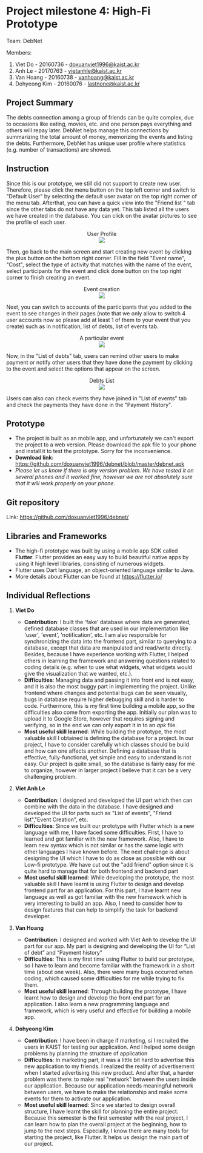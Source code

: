 # Project milestone 4: High-Fi Prototype
Team: DebNet

Members:
1. Viet Do - 20160736 - doxuanviet1996@kaist.ac.kr
2. Anh Le - 20170763 - vietanhle@kaist.ac.kr
3. Van Hoang - 20160738 - vanhoang@kaist.ac.kr
4. Dohyeong Kim - 20160076 - lastnone@kaist.ac.kr

## Project Summary

The debts connection among a group of friends can be quite complex, due to occasions like eating, movies, etc. and one person pays everything and others will repay later. DebNet helps manage this connections by summarizing the total amount of money, memorizing the events and listing the debts. Furthermore, DebNet has unique user profile where statistics (e.g. number of transactions) are showed.
## Instruction
Since this is our prototype, we still did not support to create new user. Therefore, please click the menu button on the top left corner and switch to "Default User" by selecting the default user avatar on the top right corner of the menu tab. 
Afterthat, you can have a quick view into the "Friend list " tab since the other tabs do not have any data yet. This tab listed all the users we have created in the database. You can click on the avatar pictures to see the profile of each user. 

<center> User Profile </center>

<center> <img/ src = "images/profile.jpg"> </center>

Then, go back to the main screen and start creating new event by clicking the plus button on the bottom right corner. Fill in the field "Event name", "Cost", select the type of activity that matches with the name of the event, select participants for the event and click done button on the top right corner to finish creating an event.

<center> Event creation </center>

<center> <img/ src = "images/create_event.jpg"> </center>

Next, you can switch to accounts of the participants that you added to the event to see changes in their pages (note that we only allow to switch 4 user accounts now so please add at least 1 of them to your event that you create) such as in notification, list of debts, list of events tab. 

<center> A particular event </center>

<center> <img/ src = "images/event.jpg"> </center>

Now, in the "List of debts" tab, users can remind other users to make payment or notify other users that they have done the payment by clicking to the event and select the options that appear on the screen.

<center> Debts List </center>

<center> <img/ src = "images/debts.jpg"> </center>

Users can also can check events they have joined in "List of events" tab and check the payments they have done in the "Payment History".

## Prototype

- The project is built as an mobile app, and unfortunately we can't export the project to a web version. Please download the apk file to your phone and install it to test the prototype. Sorry for the inconvenience.
- **Download link:** https://github.com/doxuanviet1996/debnet/blob/master/debnet.apk
- *Please let us know if there is any version problem. We have tested it on several phones and it worked fine, however we are not absolutely sure that it will work properly on your phone.*

## Git repository

Link: https://github.com/doxuanviet1996/debnet/

## Libraries and Frameworks

- The high-fi prototype was built by using a mobile app SDK called **Flutter**. Flutter provides an easy way to build beautiful native apps by using it high level libraries, consisting of numerous widgets.
- Flutter uses Dart language, an object-oriented language similar to Java.
- More details about Flutter can be found at https://flutter.io/

## Individual Reflections

1. **Viet Do**
    - **Contribution**: I built the 'fake' database where data are generated, defined database classes that are used in our implementation like 'user', 'event', 'notification', etc. I am also responsible for synchronizing the data into the frontend part, similar to querying to a database, except that data are manipulated and read/write directly. Besides, because I have experience working with Flutter, I helped others in learning the framework and answering questions related to coding details (e.g. when to use what widgets, what widgets would give the visualization that we wanted, etc.).
    - **Difficulties**: Managing data and passing it into front end is not easy, and it is also the most buggy part in implementing the project. Unlike frontend where changes and potential bugs can be seen visually, bugs in database require higher debugging skill and is harder to code. Furthermore, this is my first time building a mobile app, so the difficulties also come from exporting the app. Initially our plan was to upload it to Google Store, however that requires signing and verifying, so in the end we can only export it in to an *apk* file.
    - **Most useful skill learned**: While building the prototype, the most valuable skill I obtained is defining the database for a project. In our project, I have to consider carefully which classes should be build and how can one affects another. Defining a database that is effective, fully-functional, yet simple and easy to understand is not easy. Our project is quite small, so the database is fairly easy for me to organize, however in larger project I believe that it can be a very challenging problem.
2. **Viet Anh Le**
    - **Contribution**: I designed and developed the UI part which then can combine with the data in the database. I have designed and developed the UI for parts such as "List of events", "Friend list","Event Creation", etc. 
    - **Difficulties**: Since we built our prototype with Flutter which is a new language with me, I have faced some difficulties. First, I have to learned and got familiar with the new framework. Also, I have to learn new syntax which is not similar or has the same logic with other languages I have known before. The next challenge is about designing the UI which I have to do as close as possible with our Low-fi prototype. We have cut out the "add friend" option since it is quite hard to manage that for both frontend and backend part 
    - **Most useful skill learned**: While developing the prototype, the most valuable skill I have learnt is using Flutter to design and develop frontend part for an application. For this part, I have learnt new language as well as got familiar with the new framework which is very interesting to build an app. Also, I need to consider how to design features that can help to simplify the task for backend developer.
4. **Van Hoang**
    - **Contribution**: I designed and worked with Viet Anh to develop the UI part for our app. My part is designing and developing the UI for “List of debt” and “Payment history”
    - **Difficulties**: This is my first time using Flutter to build our prototype, so I have to learn and become familiar with the framework in a short time (about one week). Also, there were many bugs occurred when coding, which caused some difficulties for me while trying to fix them.
    - **Most useful skill learned**: Through building the prototype, I have learnt how to design and develop the front-end part for an application. I also learn a new programming language and framework, which is very useful and effective for building a mobile app.

6. **Dohyeong Kim**
    - **Contribution**: I have been in charge if marketing, si I recruited the users in KAIST for testing our application. And I helped some design problems by planning the structure of application
    - **Difficulties**: In marketing part, it was a little bit hard to advertise this new application to my friends. I realized the reality of advertisement when I started advertising this new product. And after that, a harder problem was there: to make real "network" between the users inside our application. Because our application needs meaningful network between users, we have to make the relationship and make some events for them to activate our application. 
    - **Most useful skill learned**: Since we started to design overall structure, I have learnt the skill for planning the entire project. Because this semester is the first semester with the real project, I can learn how to plan the overall project at the beginning, how to jump to the next steps. Especially, I know there are many tools for starting the project, like Flutter. It helps us design the main part of our project.
